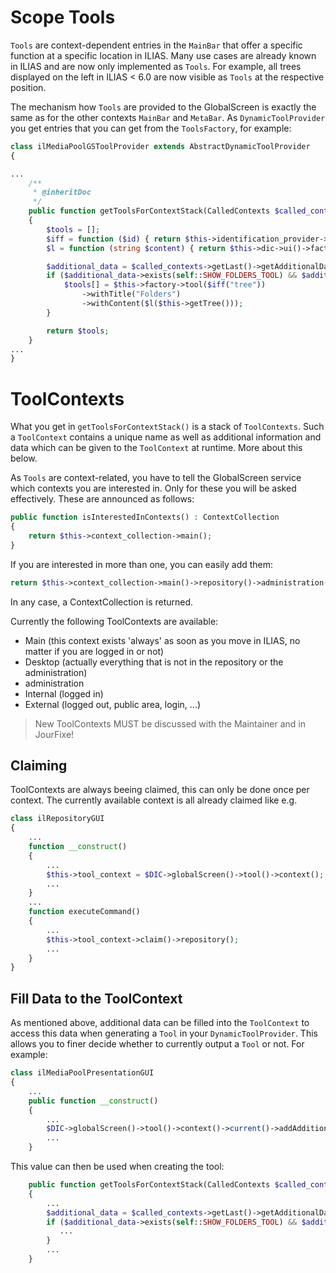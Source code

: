 Scope Tools
===========
`Tools` are context-dependent entries in the `MainBar` that offer a specific function at a specific location in ILIAS. Many use cases are already known in ILIAS and are now only implemented as `Tools`. For example, all trees displayed on the left in ILIAS < 6.0 are now visible as `Tools` at the respective position.

The mechanism how `Tools` are provided to the GlobalScreen is exactly the same as for the other contexts `MainBar` and `MetaBar`. As `DynamicToolProvider` you get entries that you can get from the `ToolsFactory`, for example:

```php
class ilMediaPoolGSToolProvider extends AbstractDynamicToolProvider
{

...
    /**
     * @inheritDoc
     */
    public function getToolsForContextStack(CalledContexts $called_contexts) : array
    {
        $tools = [];
        $iff = function ($id) { return $this->identification_provider->identifier($id); };
        $l = function (string $content) { return $this->dic->ui()->factory()->legacy($content); };

        $additional_data = $called_contexts->getLast()->getAdditionalData();
        if ($additional_data->exists(self::SHOW_FOLDERS_TOOL) && $additional_data->get(self::SHOW_FOLDERS_TOOL) === true) {
            $tools[] = $this->factory->tool($iff("tree"))
                ->withTitle("Folders")
                ->withContent($l($this->getTree()));
        }

        return $tools;
    }
...
}
```

# ToolContexts

What you get in `getToolsForContextStack()` is a stack of `ToolContexts`. Such a `ToolContext` contains a unique name as well as additional information and data which can be given to the `ToolContext` at runtime. More about this below.

As `Tools` are context-related, you have to tell the GlobalScreen service which contexts you are interested in. Only for these you will be asked effectively. These are announced as follows:

```php
public function isInterestedInContexts() : ContextCollection
{
    return $this->context_collection->main();
}
```

If you are interested in more than one, you can easily add them:

```php
return $this->context_collection->main()->repository()->administration();
```

In any case, a ContextCollection is returned.

Currently the following ToolContexts are available:

- Main (this context exists 'always' as soon as you move in ILIAS, no matter if you are logged in or not)
- Desktop (actually everything that is not in the repository or the administration)
- administration
- Internal (logged in)
- External (logged out, public area, login, ...)

> New ToolContexts MUST be discussed with the Maintainer and in JourFixe!

## Claiming
ToolContexts are always beeing claimed, this can only be done once per context. The currently available context is all already claimed like e.g. 

```php
class ilRepositoryGUI 
{
    ...
    function __construct()
    {
        ...
        $this->tool_context = $DIC->globalScreen()->tool()->context();
        ...
    }
    ...
    function executeCommand() 
    { 
        ...
        $this->tool_context->claim()->repository();
        ...
    }
}
```

## Fill Data to the ToolContext
As mentioned above, additional data can be filled into the `ToolContext` to access this data when generating a `Tool` in your `DynamicToolProvider`. This allows you to finer decide whether to currently output a `Tool` or not. For example:

```php
class ilMediaPoolPresentationGUI
{
    ...
    public function __construct()
    {
        ...
        $DIC->globalScreen()->tool()->context()->current()->addAdditionalData(ilMediaPoolGSToolProvider::SHOW_FOLDERS_TOOL, true);
        ...
    }

```

This value can then be used when creating the tool:

```php
    public function getToolsForContextStack(CalledContexts $called_contexts) : array
    {
        ...
        $additional_data = $called_contexts->getLast()->getAdditionalData();
        if ($additional_data->exists(self::SHOW_FOLDERS_TOOL) && $additional_data->get(self::SHOW_FOLDERS_TOOL) === true) {
           ...
        }
        ...
    }
```

